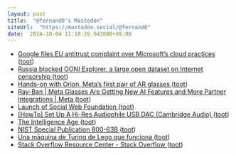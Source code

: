 ```yaml
---
layout: post
title:  "@fernand0's Mastodon"
siteUrl:  "https://mastodon.social/@fernand0"
date:  2024-10-04 11:18:26.943000+00:00
---
```

*  [Google files EU antitrust complaint over Microsoft’s cloud practices ](https://www.theverge.com/2024/9/25/24253990/google-eu-complaint-microsoft-cloud-azure-practice) ([toot](https://mastodon.social/@fernand0/113248875770049821))
*  [Russia blocked OONI Explorer, a large open dataset on Internet censorship ](https://ooni.org/post/2024-russia-blocked-ooni-explore) ([toot](https://mastodon.social/@fernand0/113248716976353581))
*  [Hands-on with Orion, Meta’s first pair of AR glasses ](https://www.theverge.com/24253908/meta-orion-ar-glasses-demo-mark-zuckerberg-intervie) ([toot](https://mastodon.social/@fernand0/113248536778619831))
*  [Ray-Ban \| Meta Glasses Are Getting New AI Features and More Partner Integrations \| Meta ](https://about.fb.com/news/2024/09/ray-ban-meta-glasses-new-ai-features-and-partner-integrations) ([toot](https://mastodon.social/@fernand0/113248112948550654))
*  [Launch of Social Web Foundation ](https://socialwebfoundation.org/2024/09/24/launch) ([toot](https://mastodon.social/@fernand0/113247885084541162))
*  [[HowTo] Set Up A Hi-Res Audiophile USB DAC (Cambridge Audio) ](https://forum.manjaro.org/t/howto-set-up-a-hi-res-audiophile-usb-dac-cambridge-audio/8072) ([toot](https://mastodon.social/@fernand0/113247190586704842))
*  [The Intelligence Age ](https://ia.samaltman.com) ([toot](https://mastodon.social/@fernand0/113246547143626113))
*  [NIST Special Publication 800-63B ](https://pages.nist.gov/800-63-4/sp800-63b.htm) ([toot](https://mastodon.social/@fernand0/113244691549548907))
*  [Una máquina de Turing de Lego que funciona ](https://www.microsiervos.com/archivo/juegos-y-diversion/maquina-de-turing-lego.htm) ([toot](https://mastodon.social/@fernand0/113244394554184012))
*  [Stack Overflow Resource Center - Stack Overflow ](https://stackoverflow.co/teams/resources/prevent-reduce-tech-debt-gen-ai-code-gen-clean-quality-code?mkt_tok=NzE5LUVNSC01NjYAAAGVxAEVSjP6N8ug5VOj0bfkkY-0WrKrkvz4VALgnDIAx0Y3Y8IByFzneDkjwLwOXyyQwx8DLhvtUEQFd9V1-rlgBmj4V) ([toot](https://mastodon.social/@fernand0/113244273591701487))
